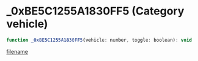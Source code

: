 # _0xBE5C1255A1830FF5 (Category vehicle)

```js
function _0xBE5C1255A1830FF5(vehicle: number, toggle: boolean): void
```

[filename](_0xBE5C1255A1830FF5_m.md ':include')